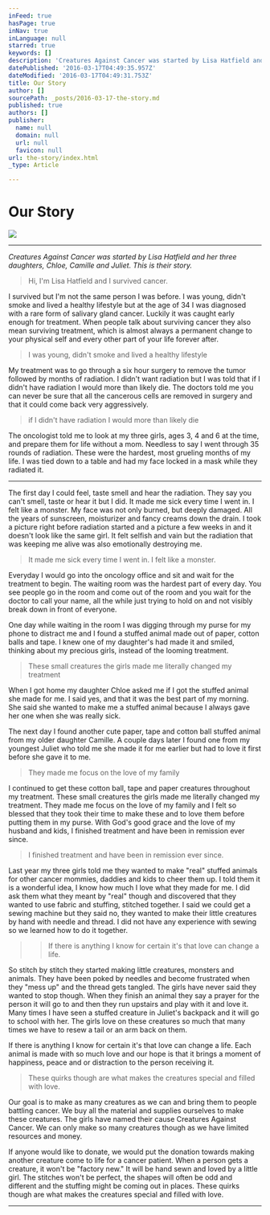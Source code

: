 ```yaml
---
inFeed: true
hasPage: true
inNav: true
inLanguage: null
starred: true
keywords: []
description: 'Creatures Against Cancer was started by Lisa Hatfield and her three daughters, Chloe, Camille and Juliet. This is their story.'
datePublished: '2016-03-17T04:49:35.957Z'
dateModified: '2016-03-17T04:49:31.753Z'
title: Our Story
author: []
sourcePath: _posts/2016-03-17-the-story.md
published: true
authors: []
publisher:
  name: null
  domain: null
  url: null
  favicon: null
url: the-story/index.html
_type: Article

---
```

# Our Story
![](https://the-grid-user-content.s3-us-west-2.amazonaws.com/c3f11f0d-f3f8-46fd-a2c1-4cd5944f2e47.jpg)

****

_Creatures Against Cancer was started by Lisa Hatfield and her three daughters, Chloe, Camille and Juliet. This is their story._

> Hi, I'm Lisa Hatfield and I survived cancer. 

I survived but I'm not the same person I was before. I was young, didn't smoke and lived a healthy lifestyle but at the age of 34 I was diagnosed with a rare form of salivary gland cancer. Luckily it was caught early enough for treatment. When people talk about surviving cancer they also mean surviving treatment, which is almost always a permanent change to your physical self and every other part of your life forever after. 
> 
> I was young, didn't smoke and lived a healthy lifestyle

My treatment was to go through a six hour surgery to remove the tumor followed by months of radiation. I didn't want radiation but I was told that if I didn't have radiation I would more than likely die. The doctors told me you can never be sure that all the cancerous cells are removed in surgery and that it could come back very aggressively.

> if I didn't have radiation I would more than likely die

The oncologist told me to look at my three girls, ages 3, 4 and 6 at the time, and prepare them for life without a mom. Needless to say I went through 35 rounds of radiation. These were the hardest, most grueling months of my life. I was tied down to a table and had my face locked in a mask while they radiated it. 

********

The first day I could feel, taste smell and hear the radiation. They say you can't smell, taste or hear it but I did. It made me sick every time I went in.  I felt like a monster. My face was not only burned, but deeply damaged. All the years of sunscreen, moisturizer and fancy creams down the drain. I took a picture right before radiation started and a picture a few weeks in and it doesn't look like the same girl. It felt selfish and vain but the radiation that was keeping me alive was also emotionally destroying me.

> It made me sick every time I went in. I felt like a monster.

Everyday I would go into the oncology office and sit and wait for the treatment to begin. The waiting room was the hardest part of every day. You see people go in the room and come out of the room and you wait for the doctor to call your name, all the while just trying to hold on and not visibly break down in front of everyone.

One day while waiting in the room I was digging through my purse for my phone to distract me and I found a stuffed animal made out of paper, cotton balls and tape. I knew one of my daughter's had made it and smiled, thinking about my precious girls, instead of the looming treatment. 
> 
> These small creatures the girls made me literally changed my treatment

When I got home my daughter Chloe asked me if I got the stuffed animal she made for me. I said yes, and that it was the best part of my morning. She said she wanted to make me a stuffed animal because I always gave her one when she was really sick. 

The next day I found another cute paper, tape and cotton ball stuffed animal from my older daughter Camille. A couple days later I found one from my youngest Juliet who told me she made it for me earlier but had to love it first before she gave it to me. 
> 
> They made me focus on the love of my family

I continued to get these cotton ball, tape and paper creatures throughout my treatment. These small creatures the girls made me literally changed my treatment. They made me focus on the love of my family and I felt so blessed that they took their time to make these and to love them before putting them in my purse. With God's good grace and the love of my husband and kids, I finished treatment and have been in remission ever since.

> I finished treatment and have been in remission ever since.

Last year my three girls told me they wanted to make "real" stuffed animals for other cancer mommies, daddies and kids to cheer them up. I told them it is a wonderful idea, I know how much I love what they made for me. I did ask them what they meant by "real" though and discovered that they wanted to use fabric and stuffing, stitched together.  I said we could get a sewing machine but they said no, they wanted to make their little creatures by hand with needle and thread. I did not have any experience with sewing so we learned how to do it together.

> > If there is anything I know for certain it's that love can change a life.
> 
> 

So stitch by stitch they started making little creatures, monsters and animals. They have been poked by needles and become frustrated when they "mess up" and the thread gets tangled. The girls have never said they wanted to stop though. When they finish an animal they say a prayer for the person it will go to and then they run upstairs and play with it and love it. Many times I have seen a stuffed creature in Juliet's backpack and it will go to school with her. The girls love on these creatures so much that many times we have to resew a tail or an arm back on them.

If there is anything I know for certain it's that love can change a life. Each animal is made with so much love and our hope is that it brings a moment of happiness, peace and or distraction to the person receiving it. 
> 
> These quirks though are what makes the creatures special and filled with love.

Our goal is to make as many creatures as we can and bring them to people battling cancer. We buy all the material and supplies ourselves to make these creatures. The girls have named their cause Creatures Against Cancer. We can only make so many creatures though as we have limited resources and money. 

If anyone would like to donate, we would put the donation towards making another creature come to life for a cancer patient. When a person gets a creature, it won't be "factory new." It will be hand sewn and loved by a little girl. The stitches won't be perfect, the shapes will often be odd and different and the stuffing might be coming out in places. These quirks though are what makes the creatures special and filled with love.

****